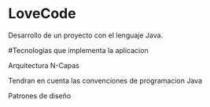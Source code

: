 # LoveCode
Desarrollo de un proyecto con el lenguaje Java.

#Tecnologias que implementa la aplicacion

Arquitectura N-Capas

Tendran en cuenta las convenciones de programacion Java

Patrones de diseño


